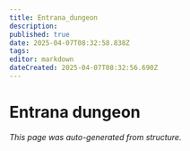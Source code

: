 ```yaml
---
title: Entrana_dungeon
description: 
published: true
date: 2025-04-07T08:32:58.838Z
tags: 
editor: markdown
dateCreated: 2025-04-07T08:32:56.690Z
---
```


# Entrana dungeon

*This page was auto-generated from structure.*